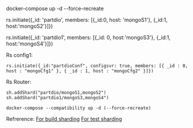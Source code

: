 docker-compose up -d --force-recreate

rs.initiate({_id: 'partdio', members: [{_id:0, host: 'mongoS1'}, {_id:1, host:'mongoS2'}]})

rs.initiate({_id: 'partdio1', members: [{_id: 0, host:'mongoS3'}, {_id:1, host:'mongoS4'}]})

Rs config1:
```
rs.initiate({_id:"partdioConf", configsvr: true, members: [{ _id : 0, host : "mongoCfg1" }, { _id : 1, host : "mongoCfg2" }]})
```

Rs Router:
```
sh.addShard("partdio/mongoS1,mongoS2")
sh.addShard("partdio1/mongoS3,mongoS4")
```

```
docker-compose --compatibility up -d (--force-recreate)
```

Refrerence:
[For build sharding](https://dzone.com/articles/composing-a-sharded-mongodb-on-docker)
[For test sharding](http://bboymars.coding.me/2018/04/01/mongodb_sharding_inDocker/)